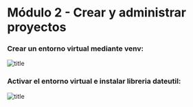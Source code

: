 # Módulo 2 - Crear y administrar proyectos

### Crear un entorno virtual mediante venv:

![title](images/kata_2_cap_1_2022-02-08_20-13-53.png)

### Activar el entorno virtual e instalar libreria dateutil:

![title](images/kata_2_cap_2_2022-02-08_20-15-00.png)